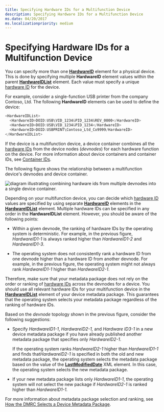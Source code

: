 ```yaml
---
title: Specifying Hardware IDs for a Multifunction Device
description: Specifying Hardware IDs for a Multifunction Device
ms.date: 04/20/2017
ms.localizationpriority: medium
---
```


# Specifying Hardware IDs for a Multifunction Device


You can specify more than one [**HardwareID**](/previous-versions/windows/hardware/metadata/ff546114(v=vs.85)) element for a physical device. This is done by specifying multiple **HardwareID** element values within the parent [**HardwareIDList**](/previous-versions/windows/hardware/metadata/ff546121(v=vs.85)) element. Each value must specify a unique [hardware ID](hardware-ids.md) for the device.

For example, consider a single-function USB printer from the company Contoso, Ltd. The following **HardwareID** elements can be used to define the device:

```cpp
<HardwareIDList>
  <HardwareID>DOID:USB\VID_1234&PID_1234&REV_0000</HardwareID>
  <HardwareID>DOID:USB\VID_1234&PID_1234</HardwareID>
  <HardwareID>DOID:USBPRINT\Contoso_Ltd_Co9999/HardwareID>
</HardwareIDList>
```

If the device is a multifunction device, a device container combines all the [hardware IDs](hardware-ids.md) from the device nodes (*devnodes*) for each hardware function on the device. For more information about device containers and container IDs, see [Container IDs](container-ids.md).

The following figure shows the relationship between a multifunction device's devnodes and device container.

![diagram illustrating combining hardware ids from multiple devnodes into a single device container.](images/hardwareid.png)

Depending on your multifunction device, you can decide which [hardware ID](hardware-ids.md) values are specified by using separate [**HardwareID**](/previous-versions/windows/hardware/metadata/ff546114(v=vs.85)) elements in the [**HardwareIDList**](/previous-versions/windows/hardware/metadata/ff546121(v=vs.85)) element. Multiple hardware IDs can be specified in any order in the **HardwareIDList** element. However, you should be aware of the following points:

-   Within a given devnode, the ranking of hardware IDs by the operating system is deterministic. For example, in the previous figure, *HardwareID1-1* is always ranked higher than *HardwareID1-2* and *HardwareID1-3*.

-   The operating system does not consistently rank a hardware ID from one devnode higher than a hardware ID from another devnode. For example, in the previous figure, the operating system might not always rank *HardwareID1-1* higher than *HardwareID2-1*.

Therefore, make sure that your metadata package does not rely on the order or ranking of [hardware IDs](hardware-ids.md) across the devnodes for a device. You should use all relevant hardware IDs for your multifunction device in the [**HardwareIDList**](/previous-versions/windows/hardware/metadata/ff546121(v=vs.85)) element of your device metadata package. This guarantees that the operating system selects your metadata package regardless of the ranking of hardware IDs.

Based on the *devnode* topology shown in the previous figure, consider the following suggestions:

-   Specify *HardwareID1-1*, *HardwareID2-1,* and *Hardware ID3-1* in a new device metadata package if you have already published another metadata package that specifies only *HardwareID2-1*.

    If the operating system ranks *HardwareID2-1* higher than *HardwareID1-1* and finds that*HardwareID2-1* is specified in both the old and new metadata package, the operating system selects the metadata package based on the value of the [**LastModifiedDate**](/previous-versions/windows/hardware/metadata/ff548624(v=vs.85)) XML element. In this case, the operating system selects the new metadata package.

-   If your new metadata package lists only *HardwareID1-1*, the operating system will not select the new package if *HardwareID2-1* is ranked higher than *HardwareID1-1.*

For more information about metadata package selection and ranking, see [How the DMRC Selects a Device Metadata Package](how-the-dmrc-selects-a-device-metadata-package.md).

 

